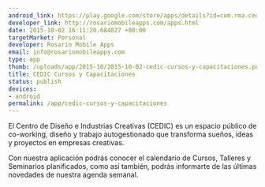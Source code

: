 ```yaml
--- 
android_link: https://play.google.com/store/apps/details?id=com.rma.cedic
developer_link: http://rosariomobileapps.com/apps.html
date: 2015-10-02 16:11:20.684027 +00:00
targetMarket: Personal
developer: Rosario Mobile Apps
email: info@rosariomobileapps.com
type: app
thumb: /uploads/app/2015-10/2015-10-02-cedic-cursos-y-capacitaciones.png
title: CEDIC Cursos y Capacitaciones
status: publish
devices: 
- android
permalink: /app/cedic-cursos-y-capacitaciones
---
```


El Centro de Diseño e Industrias Creativas (CEDIC) es un espacio público de co-working, diseño y trabajo autogestionado que transforma sueños, ideas y proyectos en empresas creativas.

Con nuestra aplicación podrás conocer el calendario de Cursos, Talleres y Seminarios planificados, como así también, podrás informarte de las últimas novedades de nuestra agenda semanal.
